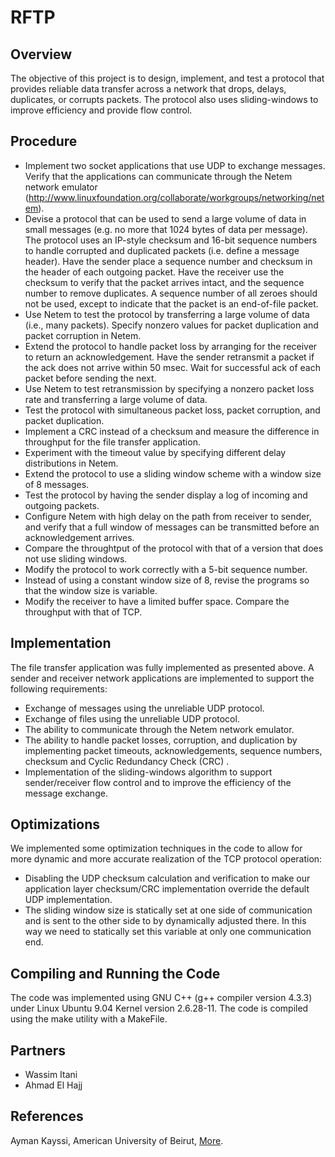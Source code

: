 RFTP
====

Overview
--------
The objective of this project is to design, implement, and test a protocol that provides reliable data transfer across a network that drops, delays, duplicates, or corrupts packets. The protocol also uses sliding-windows to improve efficiency and provide flow control.

Procedure
---------
* Implement two socket applications that use UDP to exchange messages. Verify that the applications can communicate through the Netem network emulator (http://www.linuxfoundation.org/collaborate/workgroups/networking/netem).
* Devise a protocol that can be used to send a large volume of data in small messages (e.g. no more that 1024 bytes of data per message). The protocol uses an IP-style checksum and 16-bit sequence numbers to handle corrupted and duplicated packets (i.e. define a message header). Have the sender place a sequence number and checksum in the header of each outgoing packet. Have the receiver use the checksum to verify that the packet arrives intact, and the sequence number to remove duplicates. A sequence number of all zeroes should not be used, except to indicate that the packet is an end-of-file packet.
* Use Netem to test the protocol by transferring a large volume of data (i.e., many packets). Specify nonzero values for packet duplication and packet corruption in Netem.
* Extend the protocol to handle packet loss by arranging for the receiver to return an acknowledgement. Have the sender retransmit a packet if the ack does not arrive within 50 msec. Wait for successful ack of each packet before sending the next.
* Use Netem to test retransmission by specifying a nonzero packet loss rate and transferring a large volume of data.
* Test the protocol with simultaneous packet loss, packet corruption, and packet duplication.
* Implement a CRC instead of a checksum and measure the difference in throughput for the file transfer application.
* Experiment with the timeout value by specifying different delay distributions in Netem.
* Extend the protocol to use a sliding window scheme with a window size of 8 messages.
* Test the protocol by having the sender display a log of incoming and outgoing packets.
* Configure Netem with high delay on the path from receiver to sender, and verify that a full window of messages can be transmitted before an acknowledgement arrives.
* Compare the throughtput of the protocol with that of a version that does not use sliding windows.
* Modify the protocol to work correctly with a 5-bit sequence number.
* Instead of using a constant window size of 8, revise the programs so that the window size is variable.
* Modify the receiver to have a limited buffer space. Compare the throughput with that of TCP.

Implementation
--------------

The file transfer application was fully implemented as presented above. A sender and receiver network applications are implemented to support the following requirements:
* Exchange of messages using the unreliable UDP protocol.
* Exchange of files using the unreliable UDP protocol.
* The ability to communicate through the Netem network emulator.
* The ability to handle packet losses, corruption, and duplication by implementing packet timeouts, acknowledgements, sequence numbers, checksum and Cyclic Redundancy Check (CRC) .
* Implementation of the sliding-windows algorithm to support sender/receiver flow control and to improve the efficiency of the message exchange.

Optimizations
-------------
We implemented some optimization techniques in the code to allow for more dynamic and more accurate realization of the TCP protocol operation:
* Disabling the UDP checksum calculation and verification to make our application layer checksum/CRC implementation override the default UDP implementation.
* The sliding window size is statically set at one side of communication and is sent to the other side to by dynamically adjusted there. In this way we need to statically set this variable at only one communication end.

Compiling and Running the Code
------------------------------
The code was implemented using GNU C++ (g++ compiler version 4.3.3) under Linux Ubuntu 9.04 Kernel version 2.6.28-11. The code is compiled using the make utility with a MakeFile.

Partners
--------
* Wassim Itani
* Ahmad El Hajj

References
----------
Ayman Kayssi, American University of Beirut, <a href="http://staff.aub.edu.lb/~ayman/" target="_new">More</a>.

